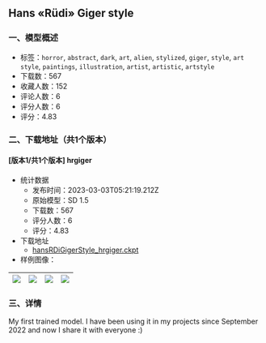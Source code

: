## Hans «Rüdi» Giger style
### 一、模型概述

- 标签：`horror`, `abstract`, `dark`, `art`, `alien`, `stylized`, `giger`, `style`, `art style`, `paintings`, `illustration`, `artist`, `artistic`, `artstyle`
- 下载数：567
- 收藏人数：152
- 评论人数：6
- 评分人数：6
- 评分：4.83

### 二、下载地址（共1个版本）

#### [版本1/共1个版本] hrgiger

- 统计数据
  - 发布时间：2023-03-03T05:21:19.212Z
  - 原始模型：SD 1.5
  - 下载数：567
  - 评分人数：6
  - 评分：4.83
- 下载地址
  - [hansRDiGigerStyle_hrgiger.ckpt](https://civitai.com/api/download/models/14309)
- 样例图像：

| <img src="https://image.civitai.com/xG1nkqKTMzGDvpLrqFT7WA/a98fbc1e-4e72-46e6-bf52-33e09e1cd300/width=450/143639.jpeg" /> | <img src="https://image.civitai.com/xG1nkqKTMzGDvpLrqFT7WA/317ef2e5-cc94-4c87-f18d-3771fb420b00/width=450/182430.jpeg" /> | <img src="https://image.civitai.com/xG1nkqKTMzGDvpLrqFT7WA/84fbbf16-656e-458b-710a-8ef5f9a0ba00/width=450/182429.jpeg" /> | <img src="https://image.civitai.com/xG1nkqKTMzGDvpLrqFT7WA/9d256740-ac0c-450b-962d-8977b47bfe00/width=450/143709.jpeg" /> |
| ---- | ---- | ---- | ---- |


### 三、详情
<p>My first trained model. I have been using it in my projects since September 2022 and now I share it with everyone :)</p>